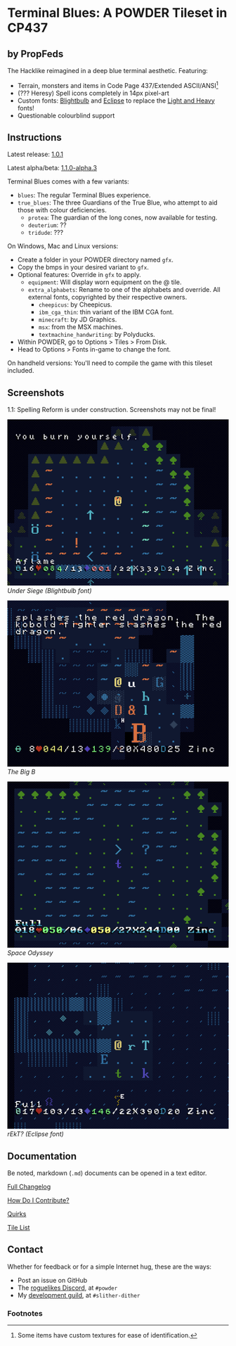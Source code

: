 # Terminal Blues: A POWDER Tileset in CP437

## by PropFeds

The Hacklike reimagined in a deep blue terminal aesthetic. Featuring:

- Terrain, monsters and items in Code Page 437/Extended ASCII/ANSI[^1]
- (??? Heresy) Spell icons completely in 14px pixel-art
- Custom fonts: [Blightbulb](docs/lore/blightbulb.md) and [Eclipse](docs/lore/eclipse.md) to replace the [Light and Heavy](docs/quirks.md#my-heavy-and-light-fonts-are-swapped) fonts!
- Questionable colourblind support

## Instructions

Latest release: [1.0.1](https://github.com/PropFeds/terminal-blues/releases/latest)

Latest alpha/beta: [1.1.0-alpha.3](https://github.com/PropFeds/terminal-blues/releases/tag/1.1.0-alpha.3)

Terminal Blues comes with a few variants:

- `blues`: The regular Terminal Blues experience.
- `true_blues`: The three Guardians of the True Blue,
who attempt to aid those with colour deficiencies.
  - `protea`: The guardian of the long cones, now available for testing.
  - `deuterium`: ??
  - `tridude`: ???

On Windows, Mac and Linux versions:

- Create a folder in your POWDER directory named `gfx`.
- Copy the bmps in your desired variant to `gfx`.
- Optional features: Override in `gfx` to apply.
  - `equipment`: Will display worn equipment on the @ tile.
  - `extra_alphabets`: Rename to one of the alphabets and override.
  All external fonts, copyrighted by their respective owners.
    - `cheepicus`: by Cheepicus.
    - `ibm_cga_thin`: thin variant of the IBM CGA font.
    - `minecraft`: by JD Graphics.
    - `msx`: from the MSX machines.
    - `textmachine_handwriting`: by Polyducks.
- Within POWDER, go to Options > Tiles > From Disk.
- Head to Options > Fonts in-game to change the font.

On handheld versions: You'll need to compile the game with this tileset included.

## Screenshots

1.1: Spelling Reform is under construction. Screenshots may not be final!

![screenshot-0](extras/presskit/screenshot-0.png "Under Siege")
*Under Siege (Blightbulb font)*

![screenshot-1](extras/presskit/screenshot-1.png "The Big B")
*The Big B*

![screenshot-2](extras/presskit/screenshot-2.png "Space Odyssey")
*Space Odyssey*

![screenshot-3](extras/presskit/screenshot-3.png "rEkT?")
*rEkT? (Eclipse font)*

## Documentation

Be noted, markdown (`.md`) documents can be opened in a text editor.

[Full Changelog](docs/changelog.md)

[How Do I Contribute?](docs/contributing.md)

[Quirks](docs/quirks.md)

[Tile List](docs/tilelist.md)

## Contact

Whether for feedback or for a simple Internet hug, these are the ways:

- Post an issue on GitHub
- The [roguelikes Discord](https://discord.gg/tJt4kMM), at `#powder`
- My [development guild](https://discord.gg/AxMZJyg), at `#slither-dither`

### Footnotes

[^1]: Some items have custom textures for ease of identification.
